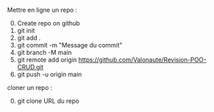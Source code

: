 Mettre en ligne un repo : 

0. Create repo on github
1. git init
2. git add .
3. git commit -m "Message du commit"
4. git branch -M main
5. git remote add origin https://github.com/Valonaute/Revision-POO-CRUD.git
5. git push -u origin main

cloner un repo : 

0. git clone URL du repo 
